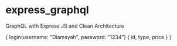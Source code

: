 # express_graphql
 GraphQL with Express JS and Clean Architecture

{
  login(username: "Diamsyah", password: "1234") {
    id,
    type,
    price
  }
}
